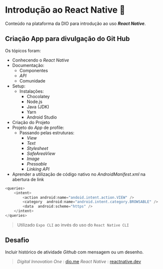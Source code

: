 ﻿# Introdução ao React Native :iphone:

Conteúdo na plataforma da DIO para introdução ao uso __*React Native*__.

## Criação App para divulgação do Git Hub
Os tópicos foram:
- Conhecendo o _React Native_
- Documentação:
	- Componentes
	- _API_
	- Comunidade
- Setup:
	- Instalações:
		- Chocolatey
		- Node.js
		- Java (JDK)
		- Yarn
		- Android Studio
- Criação do Projeto
- Projeto do _App_ de profile:
	- Passando pelas estruturas:
		- *View*
		- *Text*
		-  *Stylesheet*
		- *SafeAreaView*
		- *Image*
		- *Pressable*
		- _Linking API_
- Aprender a utilização de código nativo no _AndroidManifest.xml_ na abertura de link

~~~javascript
<queries>
	<intent>
		<action android:name="andoid.intent.action.VIEW" />
		<category  android:name="android.intent.category.BROWSABLE" />
		<data  android:scheme="https" />
	</intent>
</queries>
~~~

> Utilizado `Expo CLI` ao invés do uso do `React Native CLI`

## Desafio
Incluir histórico de atividade _Github_ com mensagem ou um desenho.

> _Digital Innovation One_ : [dio.me](https://www.dio.me/)
> _React Native_ : [reactnative.dev](https://reactnative.dev/)
